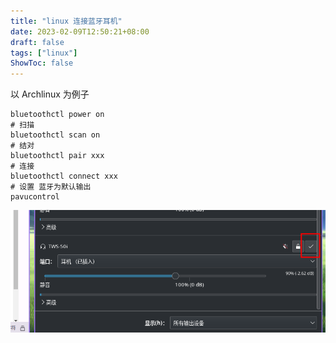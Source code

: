 ```yaml
---
title: "linux 连接蓝牙耳机"
date: 2023-02-09T12:50:21+08:00
draft: false
tags: ["linux"]
ShowToc: false
---
```



以 Archlinux 为例子

```shell
bluetoothctl power on
# 扫描
bluetoothctl scan on  
# 结对
bluetoothctl pair xxx
# 连接
bluetoothctl connect xxx
# 设置 蓝牙为默认输出
pavucontrol
```


![设置 蓝牙为默认输出](/images/Pasted%20image%2020230209125317.png)